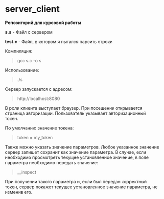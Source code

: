 # server_client
**Репозиторий для курсовой работы**

**s.s** - Файл с сервером

**test.c** - Файл, в котором я пытался парсить строки


Компиляция: 
>gcc s.c -o s


Использование:
>./s


Сервер запускается с адресом: 
>http://localhost:8080


В роли клиента выступает браузер. При посещении открывается страница авторизации. Пользователь указывает авторизационный токен. 

По умолчанию значение токена:
>token = my_token

Также можно указать значение параметров. Любое указанное значение сервер запишет сохранит как значение параметра. В случае, если необходимо просмотреть текущее установленное значение, в поле параметра необходимо передать значение:
>\_\_inspect


При получении такого параметра и, если был передан корректный токен, сервер покажет текущее установленное значение параметра, не изменив его.
